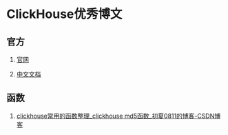 # ClickHouse优秀博文

## 官方

1. [官网](https://clickhouse.com/)

2. [中文文档](https://clickhouse.com/docs/zh)

## 函数

1. [clickhouse常用的函数整理_clickhouse md5函数_初夏0811的博客-CSDN博客](https://blog.csdn.net/m0_37899908/article/details/118531285)
